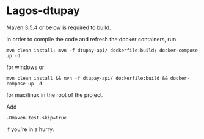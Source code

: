 # Lagos-dtupay
Maven 3.5.4 or below is required to build.

In order to compile the code and refresh the docker containers, run 
```
mvn clean install; mvn -f dtupay-api/ dockerfile:build; docker-compose up -d
```
for windows or
```
mvn clean install && mvn -f dtupay-api/ dockerfile:build && docker-compose up -d
```
for mac/linux in the root of the project.

Add 
```
-Dmaven.test.skip=true
```
if you're in a hurry.
